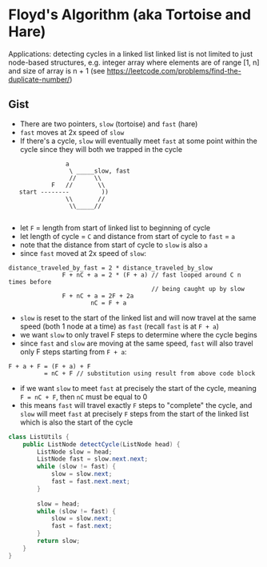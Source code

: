 # Floyd's Algorithm (aka Tortoise and Hare)

Applications: detecting cycles in a linked list
linked list is not limited to just node-based structures, e.g.
integer array where elements are of range [1, n] and size of array 
is n + 1 (see https://leetcode.com/problems/find-the-duplicate-number/)

## Gist
* There are two pointers, `slow` (tortoise) and `fast` (hare)
* `fast` moves at 2x speed of `slow`
* If there's a cycle, `slow` will eventually meet `fast` at some point
 within the cycle since they will both we trapped in the cycle

```
                a
                 \ _____slow, fast
                 //     \\
            F   //       \\
   start --------         ))
                \\       //  
                 \\_____//
  
```
* let `F` = length from start of linked list to beginning of cycle
* let length of cycle = `C` and distance from start of cycle to `fast` = `a`
* note that the distance from start of cycle to `slow` is also `a`
* since `fast` moved at 2x speed of `slow`:
```
distance_traveled_by_fast = 2 * distance_traveled_by_slow
               F + nC + a = 2 * (F + a) // fast looped around C n times before
                                        // being caught up by slow
               F + nC + a = 2F + 2a
                       nC = F + a
```
* `slow` is reset to the start of the linked list and will now travel at the same speed 
(both 1 node at a time) as `fast` (recall `fast` is at `F + a`)
* we want `slow` to only travel F steps to determine where the cycle begins
* since `fast` and `slow` are moving at the same speed, `fast` will also travel only F steps
starting from `F + a`:
```
F + a + F = (F + a) + F
          = nC + F // substitution using result from above code block
```
* if we want `slow` to meet `fast` at precisely the start of the cycle, meaning `F = nC + F`, 
then `nC` must be equal to 0
* this means `fast` will travel exactly `F` steps to "complete" the cycle, and `slow` will meet 
`fast` at precisely `F` steps from the start of the linked list which is also the start of the cycle

```java
class ListUtils {
    public ListNode detectCycle(ListNode head) {
        ListNode slow = head;
        ListNode fast = slow.next.next;
        while (slow != fast) {
            slow = slow.next;
            fast = fast.next.next;
        }
        
        slow = head;
        while (slow != fast) {
            slow = slow.next;
            fast = fast.next;
        }
        return slow;
    }
}
```